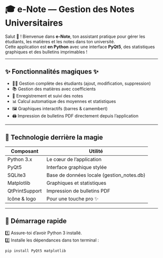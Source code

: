 # 🎓 e-Note — Gestion des Notes Universitaires

Salut 👋 ! Bienvenue dans **e-Note**, ton assistant pratique pour gérer les étudiants, les matières et les notes dans ton université.  
Cette application est **en Python** avec une interface **PyQt5**, des statistiques graphiques et des bulletins imprimables !  

---

## ✨ Fonctionnalités magiques ✨
- 🧑‍🎓 Gestion complète des étudiants (ajout, modification, suppression)  
- 📚 Gestion des matières avec coefficients  
- 📝 Enregistrement et suivi des notes  
- 📊 Calcul automatique des moyennes et statistiques  
- 🖼️ Graphiques interactifs (barres & camembert)  
- 🖨️ Impression de bulletins PDF directement depuis l’application  

---

## 🧩 Technologie derrière la magie
| Composant | Utilité |
|------------|--------|
| Python 3.x | Le cœur de l’application |
| PyQt5 | Interface graphique stylée |
| SQLite3 | Base de données locale (gestion_notes.db) |
| Matplotlib | Graphiques et statistiques |
| QtPrintSupport | Impression de bulletins PDF |
| Icône & logo | Pour une touche pro ✨ |

---

## 🚀 Démarrage rapide

1️⃣ Assure-toi d’avoir Python 3 installé.  
2️⃣ Installe les dépendances dans ton terminal :
```bash
pip install PyQt5 matplotlib
